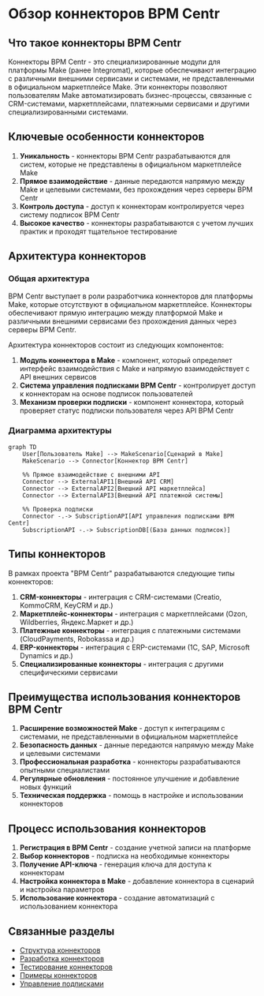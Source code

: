 # Обзор коннекторов BPM Centr

## Что такое коннекторы BPM Centr

Коннекторы BPM Centr - это специализированные модули для платформы Make (ранее Integromat), которые обеспечивают интеграцию с различными внешними сервисами и системами, не представленными в официальном маркетплейсе Make. Эти коннекторы позволяют пользователям Make автоматизировать бизнес-процессы, связанные с CRM-системами, маркетплейсами, платежными сервисами и другими специализированными системами.

## Ключевые особенности коннекторов

1. **Уникальность** - коннекторы BPM Centr разрабатываются для систем, которые не представлены в официальном маркетплейсе Make
2. **Прямое взаимодействие** - данные передаются напрямую между Make и целевыми системами, без прохождения через серверы BPM Centr
3. **Контроль доступа** - доступ к коннекторам контролируется через систему подписок BPM Centr
4. **Высокое качество** - коннекторы разрабатываются с учетом лучших практик и проходят тщательное тестирование

## Архитектура коннекторов

### Общая архитектура

BPM Centr выступает в роли разработчика коннекторов для платформы Make, которые отсутствуют в официальном маркетплейсе. Коннекторы обеспечивают прямую интеграцию между платформой Make и различными внешними сервисами без прохождения данных через серверы BPM Centr.

Архитектура коннекторов состоит из следующих компонентов:

1. **Модуль коннектора в Make** - компонент, который определяет интерфейс взаимодействия с Make и напрямую взаимодействует с API внешних сервисов
2. **Система управления подписками BPM Centr** - контролирует доступ к коннекторам на основе подписок пользователей
3. **Механизм проверки подписки** - компонент коннектора, который проверяет статус подписки пользователя через API BPM Centr

### Диаграмма архитектуры

```mermaid
graph TD
    User[Пользователь Make] --> MakeScenario[Сценарий в Make]
    MakeScenario --> Connector[Коннектор BPM Centr]

    %% Прямое взаимодействие с внешними API
    Connector --> ExternalAPI1[Внешний API CRM]
    Connector --> ExternalAPI2[Внешний API маркетплейса]
    Connector --> ExternalAPI3[Внешний API платежной системы]

    %% Проверка подписки
    Connector -.-> SubscriptionAPI[API управления подписками BPM Centr]
    SubscriptionAPI -.-> SubscriptionDB[(База данных подписок)]
```

## Типы коннекторов

В рамках проекта "BPM Centr" разрабатываются следующие типы коннекторов:

1. **CRM-коннекторы** - интеграция с CRM-системами (Creatio, KommoCRM, KeyCRM и др.)
2. **Маркетплейс-коннекторы** - интеграция с маркетплейсами (Ozon, Wildberries, Яндекс.Маркет и др.)
3. **Платежные коннекторы** - интеграция с платежными системами (CloudPayments, Robokassa и др.)
4. **ERP-коннекторы** - интеграция с ERP-системами (1C, SAP, Microsoft Dynamics и др.)
5. **Специализированные коннекторы** - интеграция с другими специфическими сервисами

## Преимущества использования коннекторов BPM Centr

1. **Расширение возможностей Make** - доступ к интеграциям с системами, не представленными в официальном маркетплейсе
2. **Безопасность данных** - данные передаются напрямую между Make и целевыми системами
3. **Профессиональная разработка** - коннекторы разрабатываются опытными специалистами
4. **Регулярные обновления** - постоянное улучшение и добавление новых функций
5. **Техническая поддержка** - помощь в настройке и использовании коннекторов

## Процесс использования коннекторов

1. **Регистрация в BPM Centr** - создание учетной записи на платформе
2. **Выбор коннекторов** - подписка на необходимые коннекторы
3. **Получение API-ключа** - генерация ключа для доступа к коннекторам
4. **Настройка коннектора в Make** - добавление коннектора в сценарий и настройка параметров
5. **Использование коннектора** - создание автоматизаций с использованием коннектора

## Связанные разделы

- [Структура коннекторов](structure.md)
- [Разработка коннекторов](development.md)
- [Тестирование коннекторов](testing.md)
- [Примеры коннекторов](examples/)
- [Управление подписками](../subscription/overview.md)

